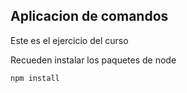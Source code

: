 ## Aplicacion de comandos

Este es el ejercicio del curso

Recueden instalar los paquetes de node

```
npm install
```